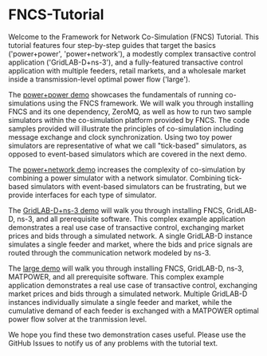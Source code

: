 FNCS-Tutorial
=============
Welcome to the Framework for Network Co-Simulation (FNCS) Tutorial.
This tutorial features four step-by-step guides that target the basics
('power+power', 'power+network'), a modestly complex transactive control
application ('GridLAB-D+ns-3'), and a fully-featured transactive control
application with multiple feeders, retail markets, and a wholesale
market inside a transmission-level optimal power flow ('large').

The [power+power demo](demo-power-power) showcases the
fundamentals of running co-simulations using the FNCS framework. We will
walk you through installing FNCS and its one dependency, ZeroMQ, as well
as how to run two sample simulators within the co-simulation platform
provided by FNCS. The code samples provided will illustrate the
principles of co-simulation including message exchange and clock
synchronization. Using two toy power simulators are representative of
what we call "tick-based" simulators, as opposed to event-based
simulators which are covered in the next demo.

The [power+network demo](demo-power-network) increases the complexity of
co-simulation by combining a power simulator with a network simulator.
Combining tick-based simulators with event-based simulators can be
frustrating, but we provide interfaces for each type of simulator.

The [GridLAB-D+ns-3 demo](demo-gld-ns3) will walk you through installing
FNCS, GridLAB-D, ns-3, and all prerequisite software. This complex
example application demonstrates a real use case of transactive control,
exchanging market prices and bids through a simulated network. A single
GridLAB-D instance simulates a single feeder and market, where the bids
and price signals are routed through the communication network modeled
by ns-3.

The [large demo](demo-large) will walk you through installing FNCS,
GridLAB-D, ns-3, MATPOWER, and all prerequisite software. This complex
example application demonstrates a real use case of transactive control,
exchanging market prices and bids through a simulated network. Multiple
GridLAB-D instances individually simulate a single feeder and market,
while the cumulative demand of each feeder is exchanged with a MATPOWER
optimal power flow solver at the tranmission level.

We hope you find these two demonstration cases useful. Please use the
GitHub Issues to notify us of any problems with the tutorial text.
